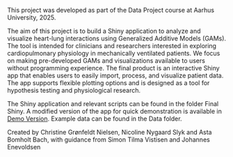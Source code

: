 This project was developed as part of the Data Project course at Aarhus University, 2025.

The aim of this project is to build a Shiny application to analyze and visualize heart-lung interactions using Generalized Additive Models (GAMs). The tool is intended for clinicians and researchers interested in exploring cardiopulmonary physiology in mechanically ventilated patients. We focus on making pre-developed GAMs and visualizations available to users without programming experience. The final product is an interactive Shiny app that enables users to easily import, process, and visualize patient data. The app supports flexible plotting options and is designed as a tool for hypothesis testing and physiological research.

The Shiny application and relevant scripts can be found in the folder Final Shiny. A modified version of the app for quick demonstration is available in [Demo Version](https://oq5g7c-asta-bach.shinyapps.io/ShinyWebAppHeartLungInteraction/). Example data can be found in the Data folder.

Created by Christine Grønfeldt Nielsen, Nicoline Nygaard Slyk and Asta Bomholt Bach, with guidance from Simon Tilma Vistisen and Johannes Enevoldsen
